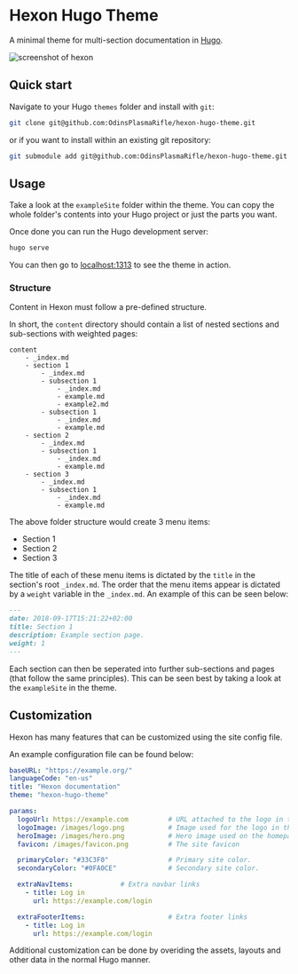 # Hexon Hugo Theme

A minimal theme for multi-section documentation in [Hugo](https://gohugo.io).

![screenshot of hexon](https://github.com/odinsplasmarifle/hexon-hugo-theme/blob/master/images/screenshot.png?raw=true)

## Quick start

Navigate to your Hugo `themes` folder and install with `git`:

```sh
git clone git@github.com:OdinsPlasmaRifle/hexon-hugo-theme.git
```

or if you want to install within an existing git repository:

```sh
git submodule add git@github.com:OdinsPlasmaRifle/hexon-hugo-theme.git
```

## Usage

Take a look at the `exampleSite` folder within the theme. You can copy the whole folder's contents into your Hugo project or just the parts you want.

Once done you can run the Hugo development server:

```sh
hugo serve
```

You can then go to [localhost:1313](http://localhost:1313) to see the theme in action.

### Structure

Content in Hexon must follow a pre-defined structure.

In short, the `content` directory should contain a list of nested sections and sub-sections with weighted pages:

```
content
	- _index.md
	- section 1
		- _index.md
		- subsection 1
			- _index.md
			- example.md
			- example2.md
		- subsection 1
			- _index.md
			- example.md
	- section 2
		- _index.md
		- subsection 1
			- _index.md
			- example.md
	- section 3
		- _index.md
		- subsection 1
			- _index.md
			- example.md
```

The above folder structure would create 3 menu items:

- Section 1
- Section 2
- Section 3

The title of each of these menu items is dictated by the `title` in the section's root `_index.md`. The order that the menu items appear is dictated by a `weight` variable in the `_index.md`. An example of this can be seen below:

```md
---
date: 2018-09-17T15:21:22+02:00
title: Section 1
description: Example section page.
weight: 1
---
```

Each section can then be seperated into further sub-sections and pages (that follow the same principles). This can be seen best by taking a look at the `exampleSite` in the theme.

## Customization

Hexon has many features that can be customized using the site config file.

An example configuration file can be found below:

```yaml
baseURL: "https://example.org/"
languageCode: "en-us"
title: "Hexon documentation"
theme: "hexon-hugo-theme"

params:
  logoUrl: https://example.com          # URL attached to the logo in the navbar.
  logoImage: /images/logo.png           # Image used for the logo in the navbar.
  heroImage: /images/hero.png           # Hero image used on the homepage.
  favicon: /images/favicon.png          # The site favicon

  primaryColor: "#33C3F0"               # Primary site color.
  secondaryColor: "#0FA0CE"             # Secondary site color.

  extraNavItems:			# Extra navbar links
    - title: Log in
      url: https://example.com/login

  extraFooterItems:                     # Extra footer links
    - title: Log in
      url: https://example.com/login
```

Additional customization can be done by overiding the assets, layouts and other data in the normal Hugo manner.
